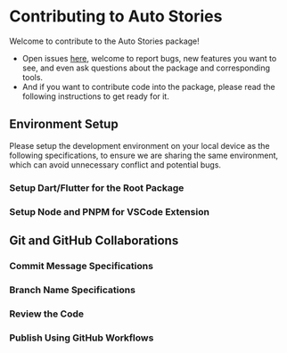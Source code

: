 # Contributing to Auto Stories

Welcome to contribute to the Auto Stories package!

- Open issues [here](https://github.com/aprosail/auto-stories/issues),
  welcome to report bugs, new features you want to see,
  and even ask questions about the package and corresponding tools.
- And if you want to contribute code into the package,
  please read the following instructions to get ready for it.

## Environment Setup

Please setup the development environment on your local device as the following
specifications, to ensure we are sharing the same environment,
which can avoid unnecessary conflict and potential bugs.

### Setup Dart/Flutter for the Root Package

### Setup Node and PNPM for VSCode Extension

## Git and GitHub Collaborations

### Commit Message Specifications

### Branch Name Specifications

### Review the Code

### Publish Using GitHub Workflows
